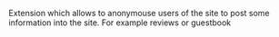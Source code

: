 Extension which allows to anonymouse users of the site to post some information into the site. For example reviews or guestbook